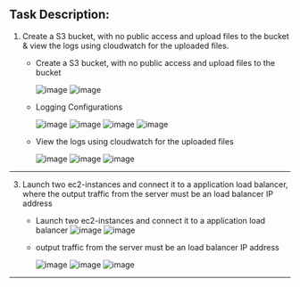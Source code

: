 ## Task Description:

  1. Create a S3 bucket, with no public access and upload files to the bucket & view the logs using cloudwatch for the uploaded files.

     - Create a S3 bucket, with no public access and upload files to the bucket
     
       ![image](https://github.com/user-attachments/assets/6824762c-4049-4864-81ae-04d4119382e9)
       ![image](https://github.com/user-attachments/assets/f3c44963-2df0-48ce-9997-613c0e1ff97a)

     - Logging Configurations
       
       ![image](https://github.com/user-attachments/assets/7a847cb5-39e9-4ff8-96ee-a91373ad74ef)
       ![image](https://github.com/user-attachments/assets/dcf09d6e-6c1e-40f2-b7cc-de8fbd16b199)
       ![image](https://github.com/user-attachments/assets/31ccb1b6-e45f-4dd4-bfcb-c89b49d95683)
       ![image](https://github.com/user-attachments/assets/95d7e675-b7c9-4242-ba97-29682a5bb690)

     - View the logs using cloudwatch for the uploaded files
       
       ![image](https://github.com/user-attachments/assets/860f29c9-66ff-4b58-8d8b-8b9ea930ad6e)
       ![image](https://github.com/user-attachments/assets/0077b06f-87a7-4012-bada-b5bb99f9ec9e)
       ![image](https://github.com/user-attachments/assets/30733e80-5689-43e2-a882-168855a658bc)

___

  3. Launch two ec2-instances and connect it to a application load balancer, where the output traffic from the server must be an load balancer IP address

     - Launch two ec2-instances and connect it to a application load balancer
       ![image](https://github.com/user-attachments/assets/b03d2e09-c78f-440f-bdfc-3fb433964f6f)
       ![image](https://github.com/user-attachments/assets/edd84a61-f429-4a22-b559-aa2aa23110d4)

     - output traffic from the server must be an load balancer IP address
     
       ![image](https://github.com/user-attachments/assets/2152ef41-02a5-405a-a2be-b1ebf6bfb049)
       ![image](https://github.com/user-attachments/assets/557ea936-41f2-44fa-950f-ff28fc9adde3)
       ![image](https://github.com/user-attachments/assets/491129f5-13bd-49ac-80c1-1df1d01c7ab4)

___
